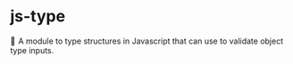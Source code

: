 # js-type
📎  A module to type structures in Javascript that can use to validate object type inputs.

